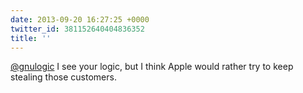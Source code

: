 ```yaml
---
date: 2013-09-20 16:27:25 +0000
twitter_id: 381152640404836352
title: ''
---
```




[@gnulogic](https://twitter.com/gnulogic) I see your logic, but I think Apple would rather try to keep stealing those customers.

